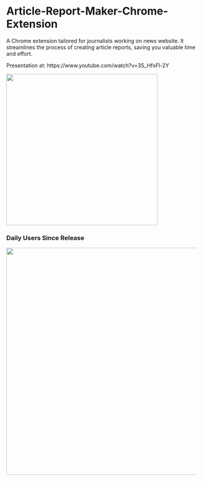 # Article-Report-Maker-Chrome-Extension
<p>A Chrome extension tailored for journalists working on news website. It streamlines the process of creating article reports, saving you valuable time and effort.</h2>
<p>Presentation at: https://www.youtube.com/watch?v=3S_HfxFl-2Y</p>
<img width='400' src="https://github.com/nikoletaxvs/Article-Report-Maker-Chrome-Extension/assets/60019367/cf9dd306-099b-49eb-93e1-f3b15de76cd2" />
<h3>Daily Users Since Release</h3>
<img width='600' src="https://github.com/nikoletaxvs/nikoletaxvs/assets/60019367/c7443f72-de45-420d-ba2e-e268e96b1c52" />

